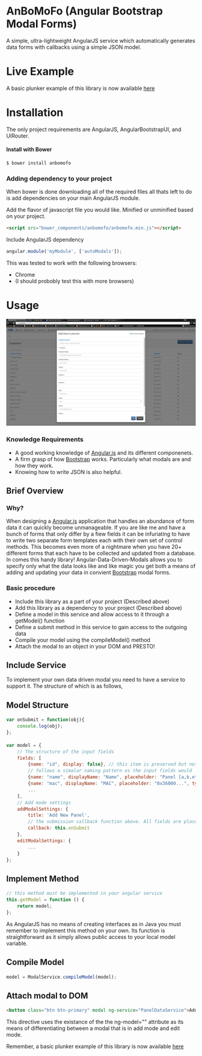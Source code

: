 # AnBoMoFo (Angular Bootstrap Modal Forms)
A simple, ultra-lightweight AngularJS service which automatically generates data forms with callbacks using a simple JSON model.

# Live Example
A basic plunker example of this library is now available <a href="http://embed.plnkr.co/ETaJ3W/preview" target="_blank">here</a>

# Installation

The only project requirements are AngularJS, AngularBootstrapUI, and UIRouter.

#### Install with Bower
```sh
$ bower install anbomofo
```

### Adding dependency to your project

When bower is done downloading all of the required files all thats left to do is add dependencies on your main AngularJS module.

Add the flavor of javascript file you would like. Minified or unminified based on your project.
```html
<script src="bower_components/anbomofo/anbomofo.min.js"></script>
```

Include AngularJS dependency
```js
angular.module('myModule', ['autoModals']);
```
This was tested to work with the following browsers:
* Chrome
* (I should probobly test this with more browsers)

# Usage

![Screenshot](readmeImages/Screenshot.png)
### Knowledge Requirements
* A good working knowledge of [Angular.js](https://angularjs.org/) and its different componenets.
* A firm grasp of how [Bootstrap](http://www.getbootstrap.com) works. Particularly what modals are and how they work.
* Knowing how to write JSON is also helpful.

## Brief Overview

### Why?

When designing a [Angular.js](https://angularjs.org/) application that handles an abundance of form data it can quickly become unmanageable. If you are like me and have a bunch of forms that only differ by a fiew fields it can be infuriating to have to write two separate form templates each with their own set of control methods. This becomes even more of a nightmare when you have 20+ different forms that each have to be collected and updated from a database. In comes this handy library! Angular-Data-Driven-Modals allows you to specify only what the data looks like and like magic you get both a means of adding and updating your data in convient [Bootstrap](http://www.getbootstrap.com) modal forms.

### Basic procedure

* Include this library as a part of your project (Described above)
* Add this library as a dependency to your project (Described above)
* Define a model in this service and allow access to it through a getModel() function
* Define a submit method in this service to gain access to the outgoing data
* Compile your model using the compileModel() method
* Attach the modal to an object in your DOM and PRESTO!

         
## Include Service
To implement your own data driven modal you need to have a service to support it. The structure of which is as follows,
         
## Model Structure
```javascript
var onSubmit = function(obj){
	console.log(obj);
};

var model = {
	// The structure of the input fields
	fields: [
		{name: "id", display: false}, // this item is preserved but not displayed
        // follows a simalar naming pattern as the input fields would
		{name: "name", displayName: "Name", placeholder: "Panel [a,b,etc...]", type: "text", required: true},
		{name: "mac", displayName: "MAC", placeholder: "0x36000...", type: "text", required: true},        
        ...
	],
    // Add mode settings
	addModalSettings: {
		title: 'Add New Panel',
    	// the submission callback function above. All fields are placed into a new object
		callback: this.onSubmit 
	},
	editModalSettings: {
		...
	}
};

```
         
## Implement Method
```javascript
// this method must be implemented in your angular service
this.getModel = function () {
	return model;
};
```
As AngularJS has no means of creating interfaces as in Java you must remember to implement this method on your own. Its function is straightforward as it simply allows public access to your local model variable.
         
## Compile Model
```javascript
model = ModalService.compileModel(model);
```         

## Attach modal to DOM
```html
<button class="btn btn-primary" modal ng-service="PanelDataService">Add Panel</button>
```
This directive uses the existance of the the ng-model="" attribute as its means of differentiating between a modal that is in add mode and edit mode.

Remember, a basic plunker example of this library is now available <a href="http://embed.plnkr.co/ETaJ3W/preview" target="_blank">here</a>
